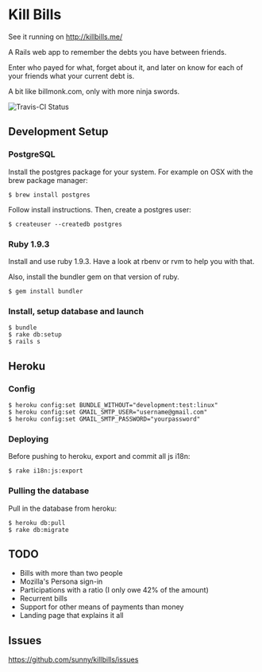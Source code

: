 Kill Bills
==========

See it running on http://killbills.me/

A Rails web app to remember the debts you have between friends.

Enter who payed for what, forget about it, and later on know for each of your friends what your current debt is.

A bit like billmonk.com, only with more ninja swords.

![Travis-CI Status](https://api.travis-ci.org/sunny/killbills.png)

Development Setup
-----------------

### PostgreSQL

Install the postgres package for your system. For example on OSX with the brew package manager:

    $ brew install postgres

Follow install instructions. Then, create a postgres user:

    $ createuser --createdb postgres

### Ruby 1.9.3

Install and use ruby 1.9.3. Have a look at rbenv or rvm to help you with that.

Also, install the bundler gem on that version of ruby.

    $ gem install bundler

### Install, setup database and launch

    $ bundle
    $ rake db:setup
    $ rails s


Heroku
------

### Config

    $ heroku config:set BUNDLE_WITHOUT="development:test:linux"
    $ heroku config:set GMAIL_SMTP_USER="username@gmail.com"
    $ heroku config:set GMAIL_SMTP_PASSWORD="yourpassword"

### Deploying

Before pushing to heroku, export and commit all js i18n:

    $ rake i18n:js:export

### Pulling the database

Pull in the database from heroku:

    $ heroku db:pull
    $ rake db:migrate

TODO
----

* Bills with more than two people
* Mozilla's Persona sign-in
* Participations with a ratio (I only owe 42% of the amount)
* Recurrent bills
* Support for other means of payments than money
* Landing page that explains it all

Issues
------

https://github.com/sunny/killbills/issues
